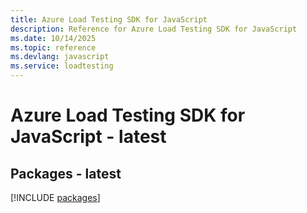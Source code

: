 ```yaml
---
title: Azure Load Testing SDK for JavaScript
description: Reference for Azure Load Testing SDK for JavaScript
ms.date: 10/14/2025
ms.topic: reference
ms.devlang: javascript
ms.service: loadtesting
---
```

# Azure Load Testing SDK for JavaScript - latest
## Packages - latest
[!INCLUDE [packages](load-testing-index.md)]